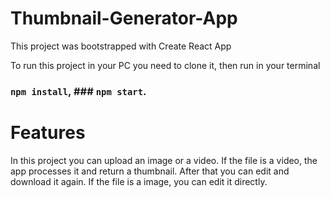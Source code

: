 # Thumbnail-Generator-App

This project was bootstrapped with Create React App

To run this project in your PC you need to clone it, then run in your terminal
### `npm install`, ### `npm start`.


# Features

In this project you can upload an image or a video. If the file is a video, the app  processes it and return a thumbnail. After that you can edit and download it again.
If the file is a image, you can edit it directly.
